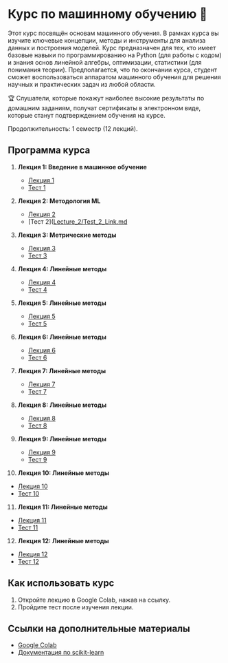 # Курс по машинному обучению 🧠

Этот курс посвящён основам машинного обучения. В рамках курса вы изучите ключевые концепции, методы и инструменты для анализа данных и построения моделей. 
Курс предназначен для тех, кто имеет базовые навыки по программированию на Python (для работы с кодом) и знания основ линейной алгебры, оптимизации, статистики (для понимания теории).
Предполагается, что по окончании курса, студент сможет воспользоваться аппаратом машинного обучения для решения научных и практических задач из любой области.

🏆 Слушатели, которые покажут наиболее высокие результаты по домашним заданиям, получат сертификаты в электронном виде, которые станут подтверждением обучения на курсе.

Продолжительность: 1 семестр (12 лекций).
## Программа курса

1. **Лекция 1: Введение в машинное обучение**
   - [Лекция 1](Лекция_1_Вводная.ipynb)
   - [Тест 1](Lecture_1/Test_1_Link.md)

2. **Лекция 2: Методология ML**
   - [Лекция 2](Лекция_2_Методология_ML.ipynb)
   - [Тест 2]([Lecture_2/Test_2_Link.md](https://docs.google.com/forms/d/e/1FAIpQLScSrCGy5h84iUULEtIPWcel9lAG6kguWVRKMSlZAQMqjhlS7Q/viewform?usp=header)

3. **Лекция 3: Метрические методы**
   - [Лекция 3](Лекция_3_Метрические_методы.ipynb)
   - [Тест 3](Lecture_1/Test_1_Link.md)
  
4. **Лекция 4: Линейные методы**
   - [Лекция 4](Лекция_4_Линейные_модели.ipynb)
   - [Тест 4](https://docs.google.com/forms/d/e/1FAIpQLSdfQ7WiM2I-10dmd44vZ200kHnr2kH6LK4p8zyHSwVM0Tzn7A/viewform?usp=header)
  
5. **Лекция 5: Линейные методы**
   - [Лекция 5](Лекция_5_Ядерные_методы_машинного_обучения.ipynb)
   - [Тест 5]()

6. **Лекция 6: Линейные методы**
   - [Лекция 6](Лекция_6_Решающие_деревья.ipynb)
   - [Тест 6]()
  
7. **Лекция 7: Линейные методы**
   - [Лекция 7](Лекция_7_Ансамблевые_алгоритмы_машинного_обучения.ipynb)
   - [Тест 7]()
  
8. **Лекция 8: Линейные методы**
   - [Лекция 8](Лекция_8_Метрики_качества.ipynb)
   - [Тест 8]()
  
9. **Лекция 9: Линейные методы**
   - [Лекция 9](Лекция_9_Снижение_размерности_данных.ipynb)
   - [Тест 9](https://docs.google.com/forms/d/e/1FAIpQLSdhzSoo-MJMe37EEyOezf7UN0IWFHpJv99VFWthyv2ijRwekg/viewform?usp=header)

10. **Лекция 10: Линейные методы**
   - [Лекция 10](Лекция_10_Задача_кластеризации.ipynb)
   - [Тест 10](https://docs.google.com/forms/d/e/1FAIpQLSeDzsF6d154YafdHkZel18q9X8_QwgCwuxyOUIqTgXCYLatbA/viewform?usp=header)
  
11. **Лекция 11: Линейные методы**
   - [Лекция 11](Лекция_11_Рекомендательные_системы.ipynb)
   - [Тест 11](https://docs.google.com/forms/d/e/1FAIpQLScSl6m8339VMfG3JNw-VMrTX6ZTTUX7xI_Efij6fJEFdFhzUw/viewform?usp=header)
  
12. **Лекция 12: Линейные методы**
   - [Лекция 12](Лекция_12_Нейронные_сети.ipynb)
   - [Тест 12]()


## Как использовать курс
1. Откройте лекцию в Google Colab, нажав на ссылку.
2. Пройдите тест после изучения лекции.

## Ссылки на дополнительные материалы
- [Google Colab](https://colab.research.google.com/)
- [Документация по scikit-learn](https://scikit-learn.org/stable/)
